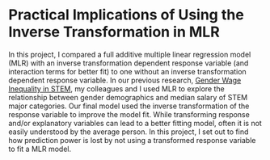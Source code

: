 # Practical Implications of Using the Inverse Transformation in MLR

In this project, I compared a full additive multiple linear regression model (MLR) with an inverse transformation dependent response variable (and interaction terms for better fit) to one without an inverse transformation dependent response variable. In our previous research, [Gender Wage Inequality in STEM](https://github.com/lgibson7/Gender-Wage-Inequality-in-STEM), my colleagues and I used MLR to explore the relationship between gender demographics and median salary of STEM major categories. Our final model used the inverse transformation of the response variable to improve the model fit. While transforming response and/or explanatory variables can lead to a better fitting model, often it is not easily understood by the average person. In this project, I set out to find how prediction power is lost by not using a transformed response variable to fit a MLR model.
